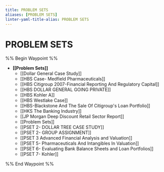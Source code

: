 ```yaml
---
title: PROBLEM SETS
aliases: [PROBLEM SETS]
linter-yaml-title-alias: PROBLEM SETS
---
```

# PROBLEM SETS

%% Begin Waypoint %%
- **[[Problem Sets]]**
	- [[Dollar General Case Study]]
	- [[HBS Case- Medfield Pharmaceuticals]]
	- [[HBS Citigroup 2007-Financial Reporting And Regulatory Capital]]
	- [[HBS DOLLAR GENERAL GOING PRIVATE]]
	- [[HBS Kohler A]]
	- [[HBS Westlake Case]]
	- [[HBS-Blackstone And The Sale Of Citigroup's Loan Portfolio]]
	- [[HKS The Banking Industry]]
	- [[JP Morgan Deep Discount Retail Sector Report]]
	- [[Problem Sets]]
	- [[PSET 2- DOLLAR TREE CASE STUDY]]
	- [[PSET 2- GROUP ASSIGNMENT]]
	- [[PSET 3 Advanced Financial Analysis and Valuation]]
	- [[PSET 5- Pharmaceuticals And Intangibles In Valuation]]
	- [[PSET 6- Evaluating Bank Balance Sheets and Loan Portfolios]]
	- [[PSET 7- Kohler]]

%% End Waypoint %%